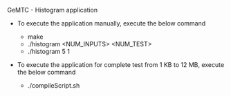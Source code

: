 GeMTC - Histogram application 

- To execute the application manually, execute the below command
	- make
	- ./histogram <NUM_INPUTS> <NUM_TEST>
	- ./histogram 5 1
	

- To execute the application for complete test  from 1 KB to 12 MB, execute the below command
	- ./compileScript.sh

